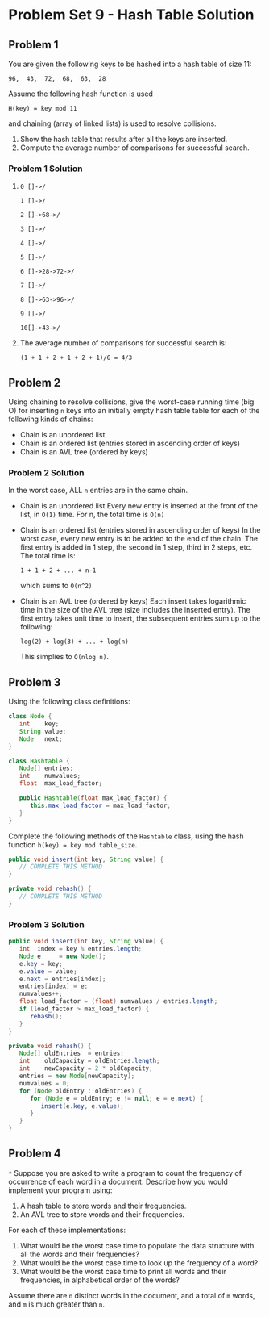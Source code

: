 # Problem Set 9 - Hash Table Solution

## Problem 1

You are given the following keys to be hashed into a hash table of size 11:

```
96,  43,  72,  68,  63,  28
```

Assume the following hash function is used

```
H(key) = key mod 11
```

and chaining (array of linked lists) is used to resolve collisions.

1. Show the hash table that results after all the keys are inserted.
2. Compute the average number of comparisons for successful search.

### Problem 1 Solution

1. ```
   0 []->/

   1 []->/

   2 []->68->/

   3 []->/

   4 []->/

   5 []->/

   6 []->28->72->/

   7 []->/

   8 []->63->96->/

   9 []->/

   10[]->43->/
   ```

2. The average number of comparisons for successful search is:
   ```
   (1 + 1 + 2 + 1 + 2 + 1)/6 = 4/3
   ```

## Problem 2

Using chaining to resolve collisions, give the worst-case running time (big O) for inserting `n` keys into an initially empty hash table table for each of the following kinds of chains:

-  Chain is an unordered list
-  Chain is an ordered list (entries stored in ascending order of keys)
-  Chain is an AVL tree (ordered by keys)

### Problem 2 Solution

In the worst case, ALL `n` entries are in the same chain.

-  Chain is an unordered list
   Every new entry is inserted at the front of the list, in `O(1)` time. For n, the total time is `O(n)`
-  Chain is an ordered list (entries stored in ascending order of keys)
   In the worst case, every new entry is to be added to the end of the chain. The first entry is added in 1 step, the second in 1 step, third in 2 steps, etc. The total time is:

   ```
   1 + 1 + 2 + ... + n-1
   ```

   which sums to `O(n^2)`

-  Chain is an AVL tree (ordered by keys)
   Each insert takes logarithmic time in the size of the AVL tree (size includes the inserted entry). The first entry takes unit time to insert, the subsequent entries sum up to the following:

   ```
   log(2) + log(3) + ... + log(n)
   ```

   This simplies to `O(nlog n)`.

## Problem 3

Using the following class definitions:

```java
class Node {
   int    key;
   String value;
   Node   next;
}
```

```java
class Hashtable {
   Node[] entries;
   int    numvalues;
   float  max_load_factor;

   public Hashtable(float max_load_factor) {
      this.max_load_factor = max_load_factor;
   }
}
```

Complete the following methods of the `Hashtable` class, using the hash function `h(key) = key mod table_size`.

```java
public void insert(int key, String value) {
   // COMPLETE THIS METHOD
}

private void rehash() {
   // COMPLETE THIS METHOD
}
```

### Problem 3 Solution

```java
public void insert(int key, String value) {
   int  index = key % entries.length;
   Node e     = new Node();
   e.key = key;
   e.value = value;
   e.next = entries[index];
   entries[index] = e;
   numvalues++;
   float load_factor = (float) numvalues / entries.length;
   if (load_factor > max_load_factor) {
      rehash();
   }
}

private void rehash() {
   Node[] oldEntries  = entries;
   int    oldCapacity = oldEntries.length;
   int    newCapacity = 2 * oldCapacity;
   entries = new Node[newCapacity];
   numvalues = 0;
   for (Node oldEntry : oldEntries) {
      for (Node e = oldEntry; e != null; e = e.next) {
         insert(e.key, e.value);
      }
   }
}
```

## Problem 4

`*` Suppose you are asked to write a program to count the frequency of occurrence of each word in a document. Describe how you would implement your program using:

1. A hash table to store words and their frequencies.
2. An AVL tree to store words and their frequencies.

For each of these implementations:

1. What would be the worst case time to populate the data structure with all the words and their frequencies?
2. What would be the worst case time to look up the frequency of a word?
3. What would be the worst case time to print all words and their frequencies, in alphabetical order of the words?

Assume there are `n` distinct words in the document, and a total of `m` words, and `m` is much greater than `n`.
